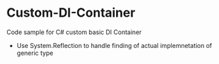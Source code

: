 # Custom-DI-Container
Code sample for C# custom basic DI Container 

* Use System.Reflection to handle finding of actual implemnetation of generic type
